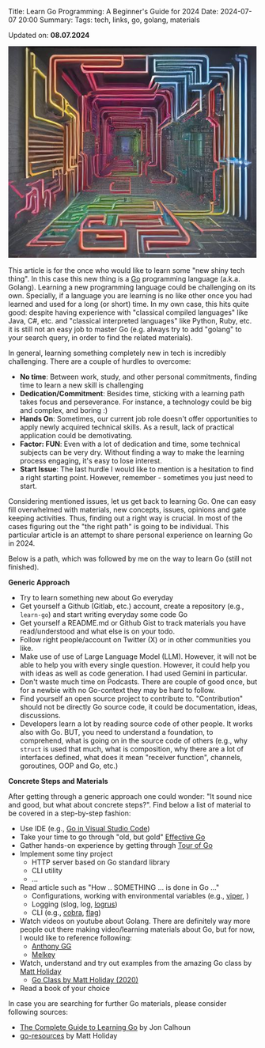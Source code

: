 Title: Learn Go Programming: A Beginner's Guide for 2024
Date: 2024-07-07 20:00
Summary: 
Tags: tech, links, go, golang, materials

Updated on: **08.07.2024**

![alt text](../images/tech-02-golang.png)

This article is for the once who would like to learn some "new shiny tech thing". In this case this new thing is a [Go](https://go.dev/) programming language (a.k.a. Golang). Learning a new programming language could be challenging on its own. Specially, if a language you are learning is no like other once you had learned and used for a long (or short) time. In my own case, this hits quite good: despite having experience with "classical compiled languages" like Java, C#, etc. and "classical interpreted languages" like Python, Ruby, etc. it is still not an easy job to master Go (e.g. always try to add "golang" to your search query, in order to find the related materials).

In general, learning something completely new in tech is incredibly challenging. There are a couple of hurdles to overcome:

* **No time**: Between work, study, and other personal commitments, finding time to learn a new skill is challenging
* **Dedication/Commitment**: Besides time, sticking with a learning path takes focus and perseverance. For instance, a technology could be big and complex, and boring :) 
* **Hands On**: Sometimes, our current job role doesn't offer opportunities to apply newly acquired technical skills. As a result, lack of practical application could be demotivating.
* **Factor: FUN**: Even with a lot of dedication and time, some technical subjects can be very dry. Without finding a way to make the learning process engaging, it's easy to lose interest.
* **Start Issue**: The last hurdle I would like to mention is a hesitation to find a right starting point. However, remember - sometimes you just need to start.

Considering mentioned issues, let us get back to learning Go. One can easy fill overwhelmed with materials, new concepts, issues, opinions and gate keeping activities. Thus, finding out a right way is crucial. In most of the cases figuring out the "the right path" is going to be individual. This particular article is an attempt to share personal experience on learning Go in 2024.

Below is a path, which was followed by me on the way to learn Go (still not finished).

**Generic Approach**

* Try to learn something new about Go everyday
* Get yourself a Github (Gitlab, etc.) account, create a repository (e.g., ```learn-go```) and start writing everyday some code Go
* Get yourself a README.md or Github Gist to track materials you have read/understood and what else is on your todo.
* Follow right people/account on Twitter (X) or in other communities you like.
* Make use of use of Large Language Model (LLM). However, it will not be able to help you with every single question. However, it could help you with ideas as well as code generation. I had used Gemini in particular.
* Don't waste much time on Podcasts. There are couple of good once, but for a newbie with no Go-context they may be hard to follow.
* Find yourself an open source project to contribute to. "Contribution" should not be directly Go source code, it could be documentation, ideas, discussions.
* Developers learn a lot by reading source code of other people. It works also with Go. BUT, you need to understand a foundation, to comprehend, what is going on in the source code of others (e.g., why ```struct``` is used that much, what is composition, why there are a lot of interfaces defined, what does it mean "receiver function", channels, goroutines, OOP and Go, etc.)

**Concrete Steps and Materials**

After getting through a generic approach one could wonder: "It sound nice and good, but what about concrete steps?". Find below a list of material to be covered in a step-by-step fashion:

* Use IDE (e.g., [Go in Visual Studio Code](https://code.visualstudio.com/docs/languages/go))
* Take your time to go through "old, but gold" [Effective Go](https://go.dev/doc/effective_go)
* Gather hands-on experience by getting through [Tour of Go](https://go.dev/tour/list)
* Implement some tiny project
    + HTTP server based on Go standard library
    + CLI utility
    + ...
* Read article such as "How .. SOMETHING ... is done in Go ..."
    + Configurations, working with environmental variables (e.g., [viper](https://github.com/spf13/viper), )
    + Logging (slog, log, [logrus](https://github.com/sirupsen/logrus))
    + CLI (e.g., [cobra](https://github.com/spf13/cobra), [flag](https://pkg.go.dev/flag))
* Watch videos on youtube about Golang. There are definitely way more people out there making video/learning materials about Go, but for now, I would like to reference following: 
    + [Anthony GG](https://www.youtube.com/@anthonygg_)
    + [Melkey](https://www.youtube.com/@MelkeyDev)
* Watch, understand and try out examples from the amazing Go class by [Matt Holiday](https://www.youtube.com/@mattkdvb5154)
    + [Go Class by Matt Holiday (2020)](https://www.youtube.com/watch?v=iDQAZEJK8lI&list=PLoILbKo9rG3skRCj37Kn5Zj803hhiuRK6)
* Read a book of your choice

In case you are searching for further Go materials, please consider following sources:

* [The Complete Guide to Learning Go](https://www.calhoun.io/guide-to-go/) by Jon Calhoun
* [go-resources](https://github.com/matt4biz/go-resources) by Matt Holiday
